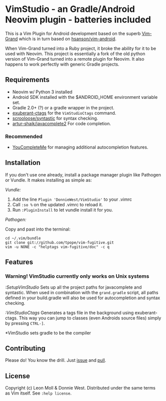 VimStudio - an Gradle/Android Neovim plugin - batteries included
================================================================================

This is a Vim Plugin for Android development based on the superb [Vim-Grand](https://github.com/meonlol/vim-grand) which is in turn based on [hsanson/vim-android](https://github.com/hsanson/vim-android).

When Vim-Grand turned into a Ruby project, it broke the ability for it to be used with Neovim. This project is essentially a fork of the old python version of Vim-Grand turned into a remote plugin for Neovim. It also happens to work perfectly with generic Gradle projects.

Requirements
--------------------------------------------------------------------------------

- Neovim w/ Python 3 installed
- Android SDK installed with the $ANDROID_HOME environment variable set.
- Gradle 2.0+ (?) or a gradle wrapper in the project.
- [exuberant-ctags](http://ctags.sourceforge.net/) for the `VimStudioCtags` command.
- [scrooloose/syntastic](https://github.com/scrooloose/syntastic) for syntax
  checking.
- [artur-shaik/javacomplete2](https://github.com/artur-shaik/vim-javacomplete2) For code
  completion.

### Recommended

- [YouCompleteMe](https://github.com/Valloric/YouCompleteMe) for managing
  additional autocompletion features.


Installation
--------------------------------------------------------------------------------

If you don't use one already, install a package manager plugin like Pathogen
or Vundle. It makes installing as simple as:

_Vundle:_

1. Add the line `Plugin 'DonnieWest/VimStudio'` to your .vimrc
2. Call `:so %` on the updated .vimrc to reload it.
3. Run `:PluginInstall` to let vundle install it for you.

_Pathogen:_

Copy and past into the terminal:

    cd ~/.vim/bundle
    git clone git://github.com/tpope/vim-fugitive.git
    vim -u NONE -c "helptags vim-fugitive/doc" -c q



Features
--------------------------------------------------------------------------------

### Warning! VimStudio currently only works on Unix systems

*:SetupVimStudio* Sets up all the project paths for javacomplete and syntastic.
When used in combination with the `grand.gradle` script, all paths defined in
your build.gradle will also be used for autocompletion and syntax checking.  

*:VimStudioCtags* Generates a tags file in the background using exuberant-ctags.
This way you can jump to classes (even Androids source files) simply by
pressing `CTRL-]`.

*VimStudio sets gradle to be the compiler

Contributing
--------------------------------------------------------------------------------

Please do! You know the drill. Just
[issue](https://github.com/DonnieWest/VimStudio/issues) and
[pull](https://github.com/DonnieWest/VimStudio/pulls).

License
--------------------------------------------------------------------------------

Copyright (c) Leon Moll & Donnie West. Distributed under the same terms as Vim itself.
See `:help license`.
